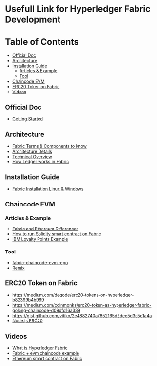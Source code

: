 # Usefull Link for Hyperledger Fabric Development

# Table of Contents

- [Official Doc](#official_doc)
- [Architecture](#architecture)
- [Installation Guide](#installation)
    - [Articles & Example](#articles)
    - [Tool](#tool)
- [Chaincode EVM](#evm)
- [ERC20 Token on Fabric](#erc20)
- [Videos](#videos)

<a name="official_doc"></a>
## Official Doc 

- [Getting Started](https://hyperledger-fabric.readthedocs.io/en/release-1.2/getting_started.html)

<a name="architecture"></a>
## Architecture 

- [Fabric Terms & Components to know](https://hackernoon.com/hyperledger-fabric-the-20-most-important-terms-made-simple-2753f925db4)
- [Architecture Details](https://www.skcript.com/svr/understanding-hyperledger-fabric-s-architecture/)
- [Technical Overview](https://towardsdatascience.com/hyperledger-fabric-technical-overview-a63046c2a430)
- [How Ledger works in Fabric](https://medium.com/@spsingh559/deep-dive-into-hyperledger-fabric-ledger-b7ecd671d55f)

<a name="installation"></a>
## Installation Guide

- [Fabric Installation Linux & Windows](https://hackernoon.com/hyperledger-fabric-installation-guide-74065855eca9
)

<a name="evm"></a>
## Chaincode EVM 

<a name="articles"></a>
### Articles & Example

- [Fabric and Ethereum Differences](https://medium.com/@kctheservant/understanding-blockchain-frameworks-ethereum-and-hyperledger-fabric-48a57082903e)
- [How to run Solidity smart contract on Fabric](https://medium.com/coinmonks/solidity-smart-contract-on-hyperledger-fabric-3d50f25e577b)
- [IBM Loyalty Points Example](https://github.com/IBM/loyalty-points-evm-fabric/blob/master/README.md)

<a name="tool"></a>
### Tool

- [fabric-chaincode-evm repo](https://github.com/hyperledger/fabric-chaincode-evm)
- [Remix](https://remix.ethereum.org/#optimize=false&version=soljson-v0.4.25+commit.59dbf8f1.js&evmVersion=null)

<a name="erc20"></a>
## ERC20 Token on Fabric

- https://medium.com/deqode/erc20-tokens-on-hyperledger-b82399b4b969
- https://medium.com/coinmonks/erc20-token-as-hyperledger-fabric-golang-chaincode-d09dfd16a339
- https://gist.github.com/vitiko/2e4882740a7852165d2dee5d3e5c1a4a
- [Node.js ERC20](https://github.com/grepruby/ERC20-Token-On-Hyperledger)


<a name="videos"></a>
## Videos

- [What is Hyperledger Fabric](https://www.youtube.com/watch?v=iTV89Tqfmgk&list=PLXNKTVTOspoxg5X9V2vhDdmyV0c52lVTn&index=2&t=267s)
- [Fabric + evm chaincode example](https://www.youtube.com/watch?v=Rr1Qi-n8vag)
- [Ethereum smart contract on Fabric](https://www.youtube.com/watch?v=-BKOUb7YkOE)

